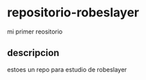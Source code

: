 # repositorio-robeslayer
mi primer reositorio


## descripcion
estoes un repo para estudio de robeslayer
